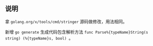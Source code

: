 
## 说明


拿 `golang.org/x/tools/cmd/stringer` 源码做修改，用法相同。

新增 `go generate` 生成代码包含解析方法 `func Parse%{typeName}String(s string) (%{typeName}s, bool) `。
